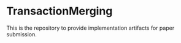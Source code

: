 # TransactionMerging
This is the repository to provide implementation artifacts for paper submission.
